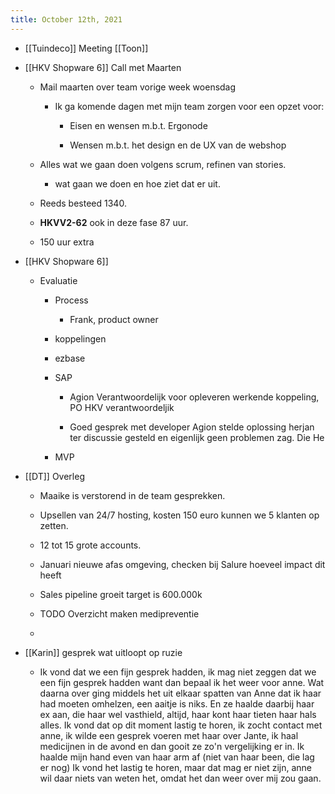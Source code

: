 ```yaml
---
title: October 12th, 2021
---
```


- [[Tuindeco]] Meeting [[Toon]] 

- [[HKV Shopware 6]]  Call met Maarten
	 - Mail maarten over team vorige week woensdag
		 - Ik ga komende dagen met mijn team zorgen voor een opzet voor:
			 - Eisen en wensen m.b.t. Ergonode

			 - Wensen m.b.t. het design en de UX van de webshop

	 - Alles wat we gaan doen volgens scrum, refinen van stories.
		 - wat gaan we doen en hoe ziet dat er uit.

	 - Reeds besteed 1340.

	 - **HKVV2-62** ook in deze fase 87 uur.

	 - 150 uur extra

- [[HKV Shopware 6]] 
	 - Evaluatie
		 - Process
			 - Frank, product owner

		 - koppelingen

		 - ezbase

		 - SAP
			 - Agion Verantwoordelijk voor opleveren werkende koppeling, PO HKV verantwoordeljik 

			 - Goed gesprek met developer Agion stelde oplossing herjan ter discussie gesteld en eigenlijk geen problemen zag. Die He

		 - MVP

- [[DT]] Overleg
	 - Maaike is verstorend in de team gesprekken.

	 - Upsellen van 24/7 hosting, kosten 150 euro kunnen we 5 klanten op zetten.

	 - 12 tot 15 grote accounts.

	 - Januari nieuwe afas omgeving, checken bij Salure hoeveel impact dit heeft

	 - Sales pipeline groeit target is 600.000k 

	 - TODO Overzicht maken medipreventie

	 - 

- [[Karin]] gesprek wat uitloopt op ruzie
	 - Ik vond dat we een fijn gesprek hadden, ik mag niet zeggen dat we een fijn gesprek hadden want dan bepaal ik het weer voor anne. Wat daarna over ging middels het uit elkaar spatten van Anne dat ik haar had moeten omhelzen, een aaitje is niks. En ze haalde daarbij haar ex aan, die haar wel vasthield, altijd, haar kont haar tieten haar hals alles. Ik vond dat op dit moment lastig te horen, ik zocht contact met anne, ik wilde een gesprek voeren met haar over Jante, ik haal medicijnen in de avond en dan gooit ze zo'n vergelijking er in. Ik haalde mijn hand even van haar arm af (niet van haar been, die lag er nog) Ik vond het lastig te horen, maar dat mag er niet zijn, anne wil daar niets van weten het, omdat het dan weer over mij zou gaan.
